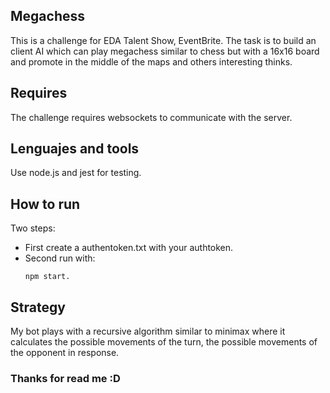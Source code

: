 ## Megachess
This is a challenge for EDA Talent Show, EventBrite. The task is to build an client AI which can play megachess
similar to chess but with a 16x16 board and promote in the middle of the maps and others interesting thinks.

## Requires
The challenge requires websockets to communicate with the server.

## Lenguajes and tools
Use node.js and jest for testing.

## How to run
Two steps:
* First create a authentoken.txt with your authtoken.
* Second run with:
    ```
    npm start.
    ```
## Strategy
My bot plays with a recursive algorithm similar to minimax where it calculates the possible movements of the turn, the possible movements of the opponent in response.

### Thanks for read me :D
